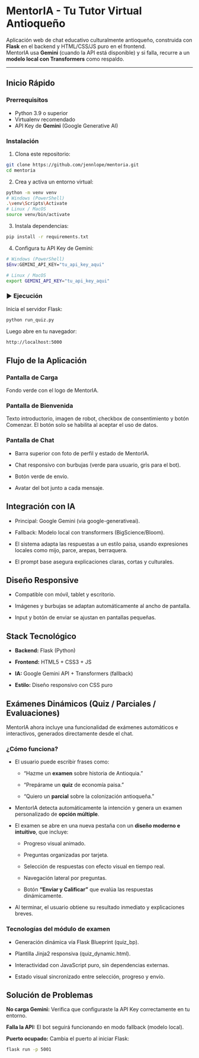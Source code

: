 # MentorIA - Tu Tutor Virtual Antioqueño

Aplicación web de chat educativo culturalmente antioqueño, construida con **Flask** en el backend y HTML/CSS/JS puro en el frontend.  
MentorIA usa **Gemini** (cuando la API está disponible) y si falla, recurre a un **modelo local con Transformers** como respaldo.  

---

## Inicio Rápido

### Prerrequisitos
- Python 3.9 o superior  
- Virtualenv recomendado  
- API Key de **Gemini** (Google Generative AI)  

### Instalación

1. Clona este repositorio:

```bash
git clone https://github.com/jennlope/mentoria.git
cd mentoria
```

2. Crea y activa un entorno virtual:

```bash
python -m venv venv
# Windows (PowerShell)
.\venv\Scripts\Activate
# Linux / MacOS
source venv/bin/activate
```

3. Instala dependencias:
```bash
pip install -r requirements.txt
```


4. Configura tu API Key de Gemini:
```bash
# Windows (PowerShell)
$Env:GEMINI_API_KEY="tu_api_key_aqui"

# Linux / MacOS
export GEMINI_API_KEY="tu_api_key_aqui"
```

### ▶️ Ejecución

Inicia el servidor Flask:
```bash
python run_quiz.py
```

Luego abre en tu navegador:
```bash 
http://localhost:5000
```

## Flujo de la Aplicación

### Pantalla de Carga
Fondo verde con el logo de MentorIA.

### Pantalla de Bienvenida
Texto introductorio, imagen de robot, checkbox de consentimiento y botón Comenzar.
El botón solo se habilita al aceptar el uso de datos.

### Pantalla de Chat

- Barra superior con foto de perfil y estado de MentorIA.

- Chat responsivo con burbujas (verde para usuario, gris para el bot).

- Botón verde de envío.

- Avatar del bot junto a cada mensaje.

## Integración con IA

- Principal: Google Gemini (via google-generativeai).

- Fallback: Modelo local con transformers (BigScience/Bloom).

- El sistema adapta las respuestas a un estilo paisa, usando expresiones locales como mijo, parce, arepas, berraquera.

- El prompt base asegura explicaciones claras, cortas y culturales.

## Diseño Responsive

- Compatible con móvil, tablet y escritorio.

- Imágenes y burbujas se adaptan automáticamente al ancho de pantalla.

- Input y botón de enviar se ajustan en pantallas pequeñas.

## Stack Tecnológico

- **Backend:** Flask (Python)

- **Frontend:** HTML5 + CSS3 + JS

- **IA:** Google Gemini API + Transformers (fallback)

- **Estilo:** Diseño responsivo con CSS puro

## Exámenes Dinámicos (Quiz / Parciales / Evaluaciones)

MentorIA ahora incluye una funcionalidad de exámenes automáticos e interactivos, generados directamente desde el chat.

### ¿Cómo funciona?
- El usuario puede escribir frases como:

    - “Hazme un **examen** sobre historia de Antioquia.”

    - “Prepárame un **quiz** de economía paisa.”

    -  “Quiero un **parcial** sobre la colonización antioqueña.”

- MentorIA detecta automáticamente la intención y genera un examen personalizado de **opción múltiple**.

- El examen se abre en una nueva pestaña con un **diseño moderno e intuitivo**, que incluye:

    - Progreso visual animado.

    - Preguntas organizadas por tarjeta.

    - Selección de respuestas con efecto visual en tiempo real.

    - Navegación lateral por preguntas.

    - Botón **“Enviar y Calificar”** que evalúa las respuestas dinámicamente.

- Al terminar, el usuario obtiene su resultado inmediato y explicaciones breves.

### Tecnologías del módulo de examen

- Generación dinámica vía Flask Blueprint (quiz_bp).

- Plantilla Jinja2 responsiva (quiz_dynamic.html).

- Interactividad con JavaScript puro, sin dependencias externas.

- Estado visual sincronizado entre selección, progreso y envío.

## Solución de Problemas

**No carga Gemini:** Verifica que configuraste la API Key correctamente en tu entorno.

**Falla la API:** El bot seguirá funcionando en modo fallback (modelo local).

**Puerto ocupado:** Cambia el puerto al iniciar Flask:
```bash 
flask run -p 5001
```
